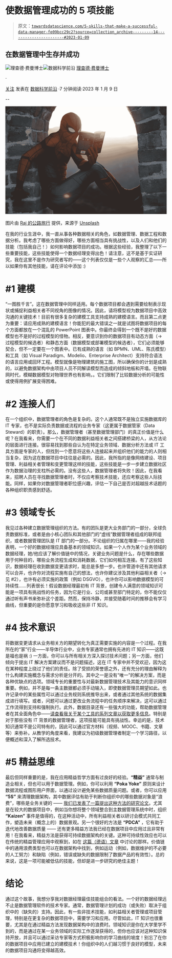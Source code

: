 # 使数据管理成功的 5 项技能

> 原文：[`towardsdatascience.com/5-skills-that-make-a-successful-data-manager-fe09bcc29c2?source=collection_archive---------14-----------------------#2023-01-09`](https://towardsdatascience.com/5-skills-that-make-a-successful-data-manager-fe09bcc29c2?source=collection_archive---------14-----------------------#2023-01-09)

## 在数据管理中生存并成功

[](https://simon-j-preis.medium.com/?source=post_page-----fe09bcc29c2--------------------------------)![理查德·费曼博士](https://simon-j-preis.medium.com/?source=post_page-----fe09bcc29c2--------------------------------)[](https://towardsdatascience.com/?source=post_page-----fe09bcc29c2--------------------------------)![数据科学前沿](https://towardsdatascience.com/?source=post_page-----fe09bcc29c2--------------------------------) [理查德·费曼博士](https://simon-j-preis.medium.com/?source=post_page-----fe09bcc29c2--------------------------------)

·

[关注](https://medium.com/m/signin?actionUrl=https%3A%2F%2Fmedium.com%2F_%2Fsubscribe%2Fuser%2F8c9dbf8eb438&operation=register&redirect=https%3A%2F%2Ftowardsdatascience.com%2F5-skills-that-make-a-successful-data-manager-fe09bcc29c2&user=Professor+Simon+J.+Preis%2C+Ph.D.&userId=8c9dbf8eb438&source=post_page-8c9dbf8eb438----fe09bcc29c2---------------------post_header-----------) 发表在 [数据科学前沿](https://towardsdatascience.com/?source=post_page-----fe09bcc29c2--------------------------------) ·7 分钟阅读·2023 年 1 月 9 日[](https://medium.com/m/signin?actionUrl=https%3A%2F%2Fmedium.com%2F_%2Fvote%2Ftowards-data-science%2Ffe09bcc29c2&operation=register&redirect=https%3A%2F%2Ftowardsdatascience.com%2F5-skills-that-make-a-successful-data-manager-fe09bcc29c2&user=Professor+Simon+J.+Preis%2C+Ph.D.&userId=8c9dbf8eb438&source=-----fe09bcc29c2---------------------clap_footer-----------)

--

[](https://medium.com/m/signin?actionUrl=https%3A%2F%2Fmedium.com%2F_%2Fbookmark%2Fp%2Ffe09bcc29c2&operation=register&redirect=https%3A%2F%2Ftowardsdatascience.com%2F5-skills-that-make-a-successful-data-manager-fe09bcc29c2&source=-----fe09bcc29c2---------------------bookmark_footer-----------)![](img/8dba5c199c30d436c78d001fb184aa7b.png)

图片由 [Raj 的公路旅行](https://unsplash.com/@roadtripwithraj?utm_source=medium&utm_medium=referral) 提供，来源于 [Unsplash](https://unsplash.com/?utm_source=medium&utm_medium=referral)

在我的行业生涯中，我一直从事各种数据相关的角色，如数据管理、数据工程和数据分析。我考虑了哪些方面做得好，哪些方面相当具有挑战性，以及人们和他们的技能（包括我自己！）如何影响数据项目的成功。根据这些经验，我整理了以下一些重要技能，这些技能使得一个数据经理变得出色！请注意，这不是基于实证研究，我在这里不是作为研究者写的——这个列表仅仅是一些个人观察的汇总——所以如果你有其他技能，请在评论中添加 :)

# #1 建模

“一图胜千言”。这在数据管理中同样适用。每个数据项目都会遇到需要绘制表示现状或捕捉利益相关者不同视角的图像的情况。因此，请将模型视为数据项目中高效沟通的关键技术！目前有很多复杂的建模工具支持成熟的建模语言。而且第二点更为重要：请应用成熟的建模语言！你能犯的最大错误之一就是试图将数据项目的每个方面都放在一个混乱的 PowerPoint 图表中。你最终会得到一个既不是好的数据模型也不是好的过程模型的怪物。相反，要意识到你的数据项目有动态方面（→ 过程模型的候选者）和静态方面（数据模型或部署模型的候选者），它们必须能够契合，但不一定要在一个图表中。已有成熟的语言（如 BPMN、UML、陈氏模型）和工具（如 Visual Paradigm、Modelio、Enterprise Architect）支持符合语法的语言应用或回环工程。模型就像是物理建筑的施工图，所以确保你的计划是成熟的，以避免数据架构中由项目人员不同解读模型而造成的倾斜地板和开墙。在物联网时代，模糊数据模型对物理世界也有影响，。它们限制了比较数据分析的可能性或使得用例扩展变得困难。

# #2 连接人们

在一个组织中，数据管理者的角色是复杂的。这个人通常既不是独立实施数据库的 IT 专家，也不是实际负责数据或流程的业务专家（这更属于数据管家（Data Steward）的职责）。那么，数据管理者（甚至数据管理部门）的真正价值是什么呢？在我看来，你需要一个在不同的数据利益相关者之间搭建桥梁的人，从方法论的层面进行连接。很容易找到那些自认为在特定业务领域、数据分析方法或 IT 工具方面是专家的人，但找到一个愿意将这些人连接起来并组织他们的能力的人则相当复杂，因为这在数据项目中往往是必需的。因此，我所指的是像网络建设、项目管理、利益相关者管理和变更管理这样的技能，这些技能是一步一步建立数据社区作为数据治理的支柱所必需的。没有这些人，数据管理者将失败！因此，在我看来，招聘人员在寻找数据管理者时，不仅应考察技术技能，还应考察这些人际技能。同样，如果你对数据管理者职位感兴趣，评估一下自己是否对超越技术话题的各种组织职责感到舒适。

# #3 领域专长

我见过各种建立数据管理组织的方法。有的团队是更大业务部门的一部分，全球负责数据标准，或者是由小核心团队和其他部门的“虚线”数据管理者组成的联邦组织，或者数据管理团队是 IT 部门的一部分。不论组织的归属在哪里——我的经验表明，一个好的数据经理应具备基本的领域知识。如果一个人作为某个业务领域的数据经理，她/他应该了解价值链中的情况，关键业务问题是什么，存在哪些数据用于何种目的，哪些业务流程生成和消耗数据，它们如何相互连接。有了这些知识，数据经理在收到数据变更请求时，能总是多想一步。也许管道中还有其他请求可以合并，也许你对流程实施有自己的想法，也许你建议涉及其他利益相关者（→见 #2），也许有必须实施的政策（例如 DSGVO），也许你可以影响数据模型的可持续性……列表很长！假设数据经理最初有 IT 背景，创建令人满意的领域知识可能是一项具有挑战性的任务，因为它是行业、公司或甚至部门特定的，你不能仅仅通过听有声书来弥补这个差距。然而，保持冷静，并接受随着时间的推移会有学习曲线，但重要的是你愿意学习和吸收这些非 IT 知识。

# #4 技术意识

将数据变更请求从业务相关方的期望转化为真正需要实施的内容是一个过程。在我所在的“家”行业——半导体行业中，业务专家通常也拥有先进的 IT 知识——这既是福也是祸 :) 一方面，你可以与所有相关方深入探讨技术问题；另一方面，他们倾向于提出 IT 解决方案建议而不是问题描述，这在 IT 专家中并不受欢迎，因为这在某种程度上绕过了他们的责任。除了受损的荣誉感之外，还有充分的理由解释为什么构建实施概念与需求分析是分开的。其中之一是没有“唯一”的解决方案，而是各种优缺点的选项。领域专长的重要性与对最新数据管理技术及其能力的意识同样重要。例如，并不是每一条主数据都必须手动输入，即使数据管理员期望如此。也许记录中的某些属性可以通过业务规则系统推导出来，或者通过其他系统的数据集成进行填写。或者，问题可以通过更改业务流程中的任务顺序来解决，这可以通过工作流得到支持和强制执行。此外，数据目录还有一些强大的功能，帮助数据管理者在其全面角色中——[请查看我关于某个工具的系列文章以获取更多信息](https://medium.com/towards-data-science/datahub-hands-on-part-i-f0709e7efec9)。特别是对于那些没有 IT 背景的数据管理者，这项技能可能具有挑战性。幸运的是，技术知识通常不是公司特有的，因此可以通过官方材料（视频、MOOC、书籍、文章等）来弥补。从教学的角度来看，我建议为初级数据管理者制定一个学习路径，以便概述和深入了解所选技术。

# #5 精益思维

最后但同样重要的是，我在应用精益哲学方面有过良好的经验。**“精益”** 通常与制造业相关，但也可以用于数据管理。例如，你可以利用 **“Poka Yoke”** 原则来设计数据流程或图形用户界面，以通过设计避免某些数据质量问题。或者，你可以应用 **“5S”** 来清理数据架构，其中数据评估有助于判断你组织中的哪些数据对象是“浪费”，哪些是业务关键的 —— [我们已发表了一篇提出这种方法的研究论文](https://dl.acm.org/doi/abs/10.1145/3537693.3537725)。尤其是在较大的数据项目中，例如当你想将整个领域整合到主数据管理系统中时，组织 **“Kaizen”** 事件是值得的，在这种活动中，所有利益相关者以研讨会模式共同工作，塑造未来（概念上的）数据景观。另一个很好的方法是 **“PDCA”** ，它有助于迭代地改善数据质量 —— 还有更多精益方法我已经在数据项目中应用过且非常有用！在我看来，精益方法是获得可持续数据架构的关键。这种可持续性效应也可以在传统的精益管理应用中观察到，如在 [这篇（德语）文章](https://link.springer.com/chapter/10.1007/978-3-658-21686-3_3#Sec4) 中讨论的那样。价值链中的通用浪费类型也可以在数据架构中找到，例如运动（例如，数据维护的不必要的人工努力）和缺陷（例如，错误或缺失的数据限制了数据产品的有效性）。总的来说，这是一项可能被低估的技能，但却是进一步研究的绝佳主题！

# 结论

通过这个故事，我想分享我对数据经理最佳技能组合的看法。一个好的数据经理远不止是数据管理软件的技术专家。通常，数据管理计划的成功（或失败）取决于组织中的（缺失的）支持。因此，有一些非技术技能，如利益相关者管理或项目管理，特别是在更复杂的数据项目中，需要学习和应用。尽管如此，IT 知识也很重要，尤其是在通过精益方法发现数据架构中的浪费时。领域知识是你在大学里学不到的，而是通过在某一业务领域的实际工作逐渐获得的，但你也应该对这种知识保持开放，并且可以通过采访专家等方式积极影响你的学习曲线的坡度！别忘了在你的数据项目中应用已建立的建模技术！你组织中的人们越习惯于良好的模型，未来的数据项目沟通将变得越高效。
